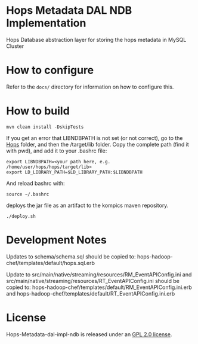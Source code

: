 Hops Metadata DAL NDB Implementation
===

Hops Database abstraction layer for storing the hops metadata in MySQL Cluster

# How to configure
Refer to the `docs/` directory for information on how to configure this.


How to build
===

```
mvn clean install -DskipTests
```

If you get an error that LIBNDBPATH is not set (or not correct), go to the [Hops](https://github.com/hopshadoop/hops) folder, and then the /target/lib folder. Copy the complete path (find it with pwd), and add it to your .bashrc file:

```
export LIBNDBPATH=<your path here, e.g. /home/user/hops/hops/target/lib>
export LD_LIBRARY_PATH=$LD_LIBRARY_PATH:$LIBNDBPATH
```

And reload bashrc with:

```
source ~/.bashrc
```

deploys the jar file as an artifact to the kompics maven repository.

```
./deploy.sh
```

Development Notes
===
Updates to schema/schema.sql should be copied to:
hops-hadoop-chef/templates/default/hops.sql.erb

Update to src/main/native/streaming/resources/RM_EventAPIConfig.ini and src/main/native/streaming/resources/RT_EventAPIConfig.ini should be copied to:
hops-hadoop-chef/templates/default/RM_EventAPIConfig.ini.erb and hops-hadoop-chef/templates/default/RT_EventAPIConfig.ini.erb

# License

Hops-Metadata-dal-impl-ndb is released under an [GPL 2.0 license](LICENSE.txt).
